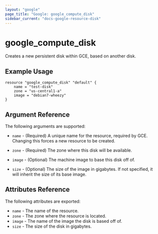 ```yaml
---
layout: "google"
page_title: "Google: google_compute_disk"
sidebar_current: "docs-google-resource-disk"
---
```


# google\_compute\_disk

Creates a new persistent disk within GCE, based on another disk.

## Example Usage

```
resource "google_compute_disk" "default" {
	name = "test-disk"
	zone = "us-central1-a"
	image = "debian7-wheezy"
}
```

## Argument Reference

The following arguments are supported:

* `name` - (Required) A unique name for the resource, required by GCE.
    Changing this forces a new resource to be created.

* `zone` - (Required) The zone where this disk will be available.

* `image` - (Optional) The machine image to base this disk off of.

* `size` - (Optional) The size of the image in gigabytes. If not specified,
    it will inherit the size of its base image.

## Attributes Reference

The following attributes are exported:

* `name` - The name of the resource.
* `zone` - The zone where the resource is located.
* `image` - The name of the image the disk is based off of.
* `size` - The size of the disk in gigabytes.
